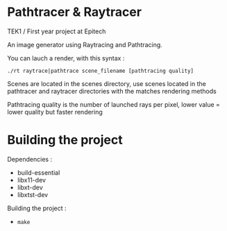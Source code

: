Pathtracer & Raytracer
======================
TEK1 / First year project at Epitech

An image generator using Raytracing and Pathtracing.

You can lauch a render, with this syntax :

`./rt raytrace|pathtrace scene_filename [pathtracing quality]`

Scenes are located in the scenes directory, use scenes located in the pathtracer and raytracer directories with the matches rendering methods

Pathtracing quality is the number of launched rays per pixel, lower value = lower quality but faster rendering

Building the project
====================
Dependencies :
- build-essential
- libx11-dev 
- libxt-dev 
- libxtst-dev 

Building the project :
- `make`
